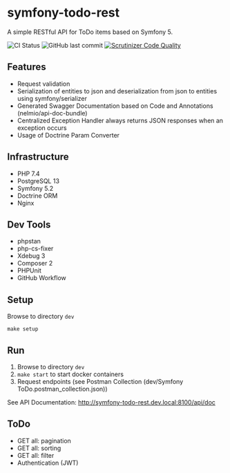 # symfony-todo-rest

A simple RESTful API for ToDo items based on Symfony 5.

![CI Status](https://github.com/svnldwg/symfony-todo-rest/workflows/Tests%20&%20Code%20Check/badge.svg)
![GitHub last commit](https://img.shields.io/github/last-commit/svnldwg/symfony-todo-rest)
[![Scrutinizer Code Quality](https://scrutinizer-ci.com/g/svnldwg/symfony-todo-rest/badges/quality-score.png?b=master)](https://scrutinizer-ci.com/g/svnldwg/symfony-todo-rest/?branch=master)

## Features
* Request validation
* Serialization of entities to json and deserialization from json to entities using symfony/serializer
* Generated Swagger Documentation based on Code and Annotations (nelmio/api-doc-bundle)
* Centralized Exception Handler always returns JSON responses when an exception occurs
* Usage of Doctrine Param Converter

## Infrastructure
* PHP 7.4
* PostgreSQL 13
* Symfony 5.2
* Doctrine ORM
* Nginx

## Dev Tools
* phpstan
* php-cs-fixer
* Xdebug 3
* Composer 2
* PHPUnit
* GitHub Workflow

## Setup

Browse to directory `dev`

`make setup`

## Run

1. Browse to directory `dev`
1. `make start` to start docker containers
1. Request endpoints (see Postman Collection (dev/Symfony ToDo.postman_collection.json))

See API Documentation: http://symfony-todo-rest.dev.local:8100/api/doc

## ToDo

- GET all: pagination
- GET all: sorting
- GET all: filter
- Authentication (JWT)